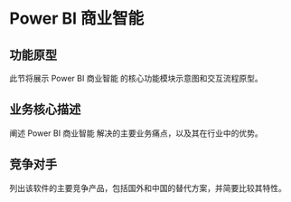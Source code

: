 # Power BI 商业智能

## 功能原型

此节将展示 Power BI 商业智能 的核心功能模块示意图和交互流程原型。

## 业务核心描述

阐述 Power BI 商业智能 解决的主要业务痛点，以及其在行业中的优势。

## 竞争对手

列出该软件的主要竞争产品，包括国外和中国的替代方案，并简要比较其特性。
